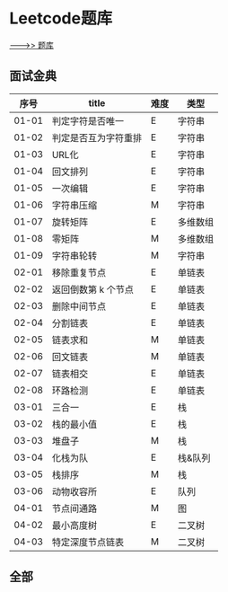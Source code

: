 # Leetcode题库


[--->> 题库](https://leetcode-cn.com/problemset/all/)


## 面试金典

序号 | title | 难度 | 类型
-- | -- | -- | --
01-01 | 判定字符是否唯一 | E | 字符串
01-02 | 判定是否互为字符重排   | E | 字符串
01-03 | URL化  | E | 字符串
01-04 | 回文排列   | E | 字符串
01-05 | 一次编辑   | E | 字符串
01-06 | 字符串压缩   | M | 字符串
01-07 | 旋转矩阵   | E | 多维数组
01-08 | 零矩阵   | M | 多维数组
01-09 | 字符串轮转   | M | 字符串
02-01 | 移除重复节点   | E | 单链表
02-02 | 返回倒数第 k 个节点   | E | 单链表
02-03 | 删除中间节点   | E | 单链表
02-04 | 分割链表   | E | 单链表
02-05 | 链表求和  | M | 单链表
02-06 | 回文链表   | M | 单链表
02-07 | 链表相交   | E | 单链表
02-08 | 环路检测   | E | 单链表
03-01 | 三合一 | E | 栈
03-02 | 栈的最小值   | E | 栈
03-03 | 堆盘子   | M | 栈
03-04 | 化栈为队   | E | 栈&队列
03-05 | 栈排序   | M | 栈
03-06 | 动物收容所   | E | 队列
04-01 | 节点间通路  | M | 图
04-02 | 最小高度树  | E | 二叉树
04-03 | 特定深度节点链表  | M | 二叉树



## 全部
